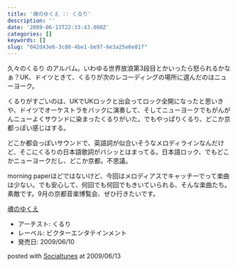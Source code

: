 ```yaml
---
title: '魂のゆくえ :: くるり'
description: ''
date: '2009-06-13T22:33:43.000Z'
categories: []
keywords: []
slug: "042d43e6-3c88-4be1-be97-6e3a25e6e81f"
---
```

久々のくるり のアルバム。いわゆる世界放浪第3段目とかいったら怒られるかなぁ？UK、ドイツときて、くるりが次のレコーディングの場所に選んだのはニューヨーク。

くるりがすごいのは、UKでUKロックと出会ってロック全開になったと思いきや、ドイツでオーケストラをバックに演奏して、そしてニューヨークでもがんがんニューよくサウンドに染まったくるりがいた。でもやっぱりくるり、どこか京都っぽい感じはする。

どこか都会っぽいサウンドで、英語詞が似合いそうなメロディラインなんだけど、そこにくるりの日本語歌詞がバシッとはまってる。日本語ロック、でもどこかニューヨークだし、どこか京都。不思議。

morning paperほどではないけど、今回はメロディアスでキャッチーでって楽曲は少ない。でも安心して、何回でも何回でもきいていられる、そんな楽曲たち。素敵です。9月の京都音楽博覧会、ぜひ行きたいです。

[魂のゆくえ](http://www.amazon.co.jp/exec/obidos/ASIN/B001XBP5YG/qli-22/ref=nosim "魂のゆくえ")

*   アーチスト: くるり
*   レーベル: ビクターエンタテインメント
*   発売日: 2009/06/10

posted with [Socialtunes](http://socialtunes.net) at 2009/06/13